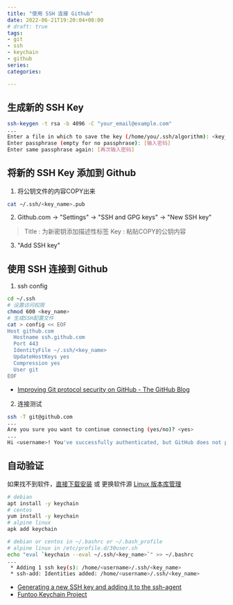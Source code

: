 ```yaml
---
title: "使用 SSH 连接 Github"
date: 2022-06-21T19:20:04+08:00
# draft: true
tags:
- git
- ssh
- keychain
- github
series:
categories:

---
```


## 生成新的 SSH Key

```bash
ssh-keygen -t rsa -b 4096 -C "your_email@example.com"
...
Enter a file in which to save the key (/home/you/.ssh/algorithm): <key_name>
Enter passphrase (empty for no passphrase): [输入密码]
Enter same passphrase again: [再次输入密码]
```

## 将新的 SSH Key 添加到 Github

1. 将公钥文件的内容COPY出来
```bash
cat ~/.ssh/<key_name>.pub
```

2. Github.com -> "Settings" -> "SSH and GPG keys" -> "New SSH key"
> Title : 为新密钥添加描述性标签
> Key : 粘贴COPY的公钥内容

3. "Add SSH key"

## 使用 SSH 连接到 Github
1. ssh config
```bash
cd ~/.ssh
# 设置访问权限
chmod 600 <key_name>
# 生成SSH配置文件
cat > config << EOF
Host github.com
  Hostname ssh.github.com
  Port 443
  IdentityFile ~/.ssh/<key_name>
  UpdateHostKeys yes
  Compression yes
  User git
EOF
```
- [Improving Git protocol security on GitHub - The GitHub Blog](https://github.blog/2021-09-01-improving-git-protocol-security-github/#standard-git-client)

2. 连接测试
```bash
ssh -T git@github.com
...
Are you sure you want to continue connecting (yes/no)? <yes>
...
Hi <username>! You've successfully authenticated, but GitHub does not provide shell access.
```

## 自动验证

如果找不到软件，[直接下载安装](https://crpm.cn/keychain-2-8-5-1-el7-noarch-rpm/) 或 更换软件源 [Linux 版本库管理](../linux/Linux_repo_Manual.md)
```bash
# debian
apt install -y keychain
# centos
yum install -y keychain
# alpine linux
apk add keychain

# debian or centos in ~/.bashrc or ~/.bash_profile
# alpine linux in /etc/profile.d/30user.sh
echo "eval `keychain --eval ~/.ssh/<key_name>`" >> ~/.bashrc
...
 * Adding 1 ssh key(s): /home/<username>/.ssh/<key_name>
 * ssh-add: Identities added: /home/<username>/.ssh/<key_name>
```

- [Generating a new SSH key and adding it to the ssh-agent](https://docs.github.com/cn/github-ae@latest/authentication/connecting-to-github-with-ssh/generating-a-new-ssh-key-and-adding-it-to-the-ssh-agent)
- [Funtoo Keychain Project](https://www.funtoo.org/Funtoo:Keychain)

